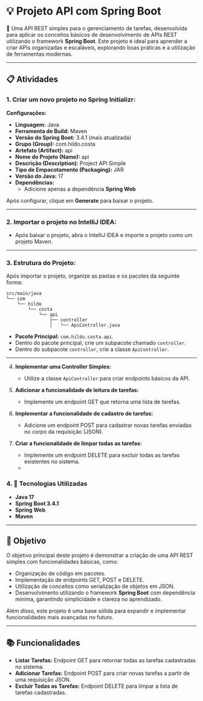 # 💡 Projeto API com Spring Boot  

🚀 Uma API REST simples para o gerenciamento de tarefas, desenvolvida para aplicar os conceitos básicos de desenvolvimento de APIs REST utilizando o framework **Spring Boot**. Este projeto é ideal para aprender a criar APIs organizadas e escaláveis, explorando boas práticas e a utilização de ferramentas modernas.  

---

## 📋 Atividades  

### 1. Criar um novo projeto no **Spring Initializr**:  
**Configurações:**  
- **Linguagem:** Java  
- **Ferramenta de Build:** Maven  
- **Versão do Spring Boot:** 3.4.1 (mais atualizada)  
- **Grupo (Group):** com.hildo.costa  
- **Artefato (Artifact):** api  
- **Nome do Projeto (Name):** api  
- **Descrição (Description):** Project API Simple  
- **Tipo de Empacotamento (Packaging):** JAR  
- **Versão do Java:** 17  
- **Dependências:**  
  - Adicione apenas a dependência **Spring Web**  

Após configurar, clique em **Generate** para baixar o projeto.

---

### 2. Importar o projeto no IntelliJ IDEA:  
- Após baixar o projeto, abra o IntelliJ IDEA e importe o projeto como um projeto Maven.  

---

### 3. Estrutura do Projeto:  
Após importar o projeto, organize as pastas e os pacotes da seguinte forma:  

```
src/main/java  
└── com  
    └── hildo  
        └── costa  
            └── api  
                ├── controller  
                │   └── ApiController.java  
```  

- **Pacote Principal:** `com.hildo.costa.api`.  
- Dentro do pacote principal, crie um subpacote chamado `controller`.  
- Dentro do subpacote `controller`, crie a classe `ApiController`.  

---

4. **Implementar uma Controller Simples:**  
   - Utilize a classe `ApiController` para criar endpoints básicos da API.  

5. **Adicionar a funcionalidade de leitura de tarefas:**  
   - Implemente um endpoint GET que retorna uma lista de tarefas.  

6. **Implementar a funcionalidade de cadastro de tarefas:**  
   - Adicione um endpoint POST para cadastrar novas tarefas enviadas no corpo da requisição (JSON).  

7. **Criar a funcionalidade de limpar todas as tarefas:**  
   - Implemente um endpoint DELETE para excluir todas as tarefas existentes no sistema.
   - 

### 4. 🚀 Tecnologias Utilizadas  

- **Java 17**  
- **Spring Boot 3.4.1**  
- **Spring Web**  
- **Maven**  

---

## 🎯 Objetivo  

O objetivo principal deste projeto é demonstrar a criação de uma API REST simples com funcionalidades básicas, como:  
- Organização de código em pacotes.  
- Implementação de endpoints GET, POST e DELETE.  
- Utilização de conceitos como serialização de objetos em JSON.  
- Desenvolvimento utilizando o framework **Spring Boot** com dependência mínima, garantindo simplicidade e clareza no aprendizado.  

Além disso, este projeto é uma base sólida para expandir e implementar funcionalidades mais avançadas no futuro.  

---

## 📚 Funcionalidades  

- **Listar Tarefas:** Endpoint GET para retornar todas as tarefas cadastradas no sistema.  
- **Adicionar Tarefas:** Endpoint POST para criar novas tarefas a partir de uma requisição JSON.  
- **Excluir Todas as Tarefas:** Endpoint DELETE para limpar a lista de tarefas cadastradas.  


